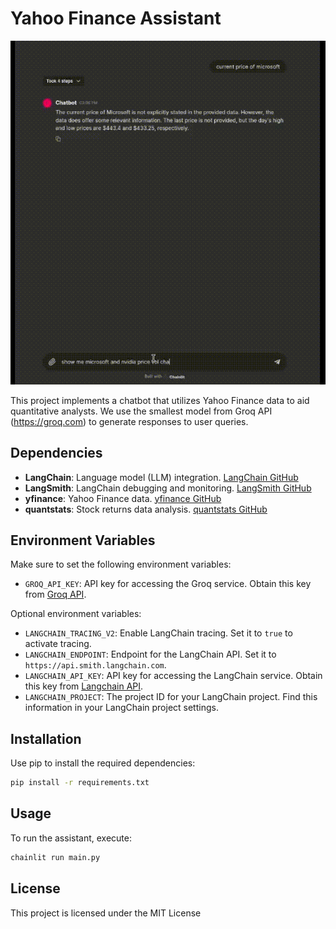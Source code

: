 # Yahoo Finance Assistant

<div style="text-align: center;">
  <img src="im/8809337116958753029.gif" alt="Example" />
</div>

This project implements a chatbot that utilizes Yahoo Finance data to aid quantitative analysts. We use the smallest model from Groq API (https://groq.com) to generate responses to user queries.

## Dependencies

- **LangChain**: Language model (LLM) integration. [LangChain GitHub](https://github.com/langchain-ai/langchain)
- **LangSmith**: LangChain debugging and monitoring. [LangSmith GitHub](https://github.com/langchain-ai/langsmith-sdk)
- **yfinance**: Yahoo Finance data. [yfinance GitHub](https://github.com/ranaroussi/yfinance)
- **quantstats**: Stock returns data analysis. [quantstats GitHub](https://github.com/ranaroussi/quantstats)

## Environment Variables

Make sure to set the following environment variables:

- `GROQ_API_KEY`: API key for accessing the Groq service. Obtain this key from [Groq API](https://console.groq.com/keys).

Optional environment variables:

- `LANGCHAIN_TRACING_V2`: Enable LangChain tracing. Set it to `true` to activate tracing.
- `LANGCHAIN_ENDPOINT`: Endpoint for the LangChain API. Set it to `https://api.smith.langchain.com`.
- `LANGCHAIN_API_KEY`: API key for accessing the LangChain service. Obtain this key from [Langchain API](https://smith.langchain.com/).
- `LANGCHAIN_PROJECT`: The project ID for your LangChain project. Find this information in your LangChain project settings.

## Installation

Use pip to install the required dependencies:

```bash
pip install -r requirements.txt
```

## Usage

To run the assistant, execute:

```bash
chainlit run main.py
```


## License

This project is licensed under the MIT License
